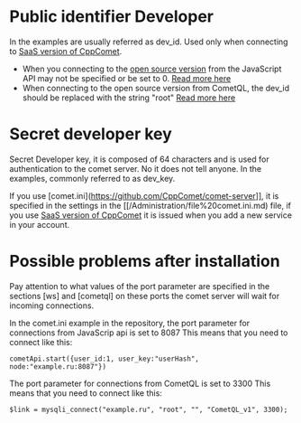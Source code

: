  
# Public identifier Developer

In the examples are usually referred as dev_id. Used only when connecting to [SaaS version of CppComet](https://comet-server.com).
  * When you connecting to the [open source version](https://github.com/CppComet/comet-server) from the JavaScript API may not be specified or be set to 0. [Read more here](https://comet-server.com/wiki/doku.php/en:comet:saas)
  * When connecting to the open source version from CometQL, the dev_id should be replaced with the string "root" [Read more here](https://comet-server.com/wiki/doku.php/en:comet:saas)

# Secret developer key

Secret Developer key, it is composed of 64 characters and is used for authentication to the comet server. No it does not tell anyone. In the examples, commonly referred to as dev_key. 
 
If you use [comet.ini](https://github.com/CppComet/comet-server]], it is specified in the settings in the [[/Administration/file%20comet.ini.md) file, if you use [SaaS version of CppComet](https://comet-server.com) it is issued when you add a new service in your account.

# Possible problems after installation
 
Pay attention to what values of the port parameter are specified in the sections [ws] and [cometql] on these ports the comet server will wait for incoming connections.

In the comet.ini example in the repository, the port parameter for connections from JavaScrip api is set to 8087
This means that you need to connect like this:

```
cometApi.start({user_id:1, user_key:"userHash", node:"example.ru:8087"})
```


The port parameter for connections from CometQL is set to 3300
This means that you need to connect like this:

```
$link = mysqli_connect("example.ru", "root", "", "CometQL_v1", 3300);
```


 
 